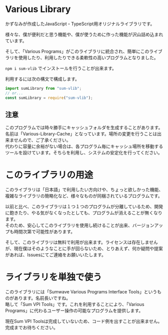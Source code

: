 # Various Library
かずなみが作成したJavaScript・TypeScript用オリジナルライブラリです。

様々な、僕が便利だと思う機能や、僕が使うために作った機能が沢山詰め込まれています。

そして、「Various Programs」がこのライブラリに統合され、簡単にこのライブラリを使用したり、利用したりできる柔軟性の高いプログラムとなりました。

`npm i sum-vlib` でインストールを行うことが出来ます。

利用するには次の構文で構成します。

```ts
import sumLibrary from "sum-vlib";
// or...
const sumLibrary = require("sum-vlib");
```

## 注意
このプログラムでは時々勝手にキャッシュフォルダを生成することがあります。名前は「Various-Library-Cache」となっています。場所の変更を行うことは出来ませんので、ご了承ください。  
代わりに容量に余裕がない場合は、各プログラム毎にキャッシュ場所を移動するツールを設けています。そちらを利用し、システムの安定化を行ってください。

# このライブラリの用途
このライブラリは「日本語」で利用したい方向けや、ちょっと欲しかった機能、複雑なライブラリの簡略化など、様々なものが同梱されているプログラムです。

以前と比べ、このライブラリは１つ１つのプログラムが分離しているため、開発に飽きたり、やる気がなくなったとしても、プログラムが消えることが無くなります。  
そのため、安心してこのライブラリを使用し続けることが出来、バージョンアップも時間次第で可能性があります。

そして、このライブラリは無料で利用が出来ます。ライセンスは存在しませんが、現在僕はそのようなことに手が回らないため、とりあえず、何か疑問や提案があれば、Issuesにてご連絡をお願いいたします。

# ライブラリを単独で使う
このライブラリには「Sumwave Various Programs Interface Tools」というものがあります。名前長いですね。  
略して「Sum VPI Tools」です。これを利用することにより、「Various Programs」に代わるユーザー操作の可能なプログラムを提供します。

現在Sum VPI Toolsは完成していないため、コード例を出すことが出来ません。完成までお待ちください。